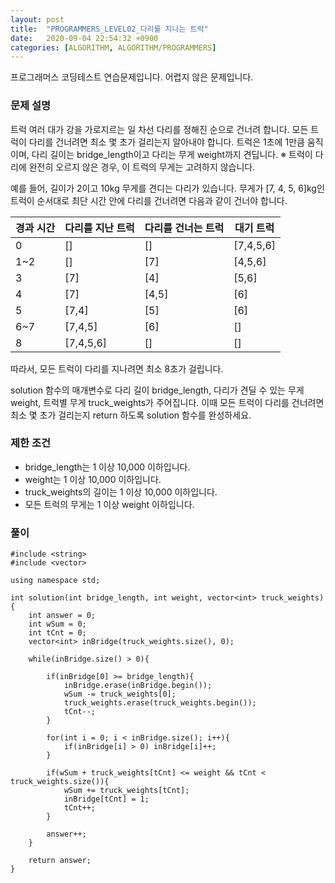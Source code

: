 ```yaml
---
layout: post
title:  "PROGRAMMERS_LEVEL02_다리를 지나는 트럭"
date:   2020-09-04 22:54:32 +0900
categories: [ALGORITHM, ALGORITHM/PROGRAMMERS]
---
```


프로그래머스 코딩테스트 연습문제입니다. 어렵지 않은 문제입니다.

### 문제 설명
트럭 여러 대가 강을 가로지르는 일 차선 다리를 정해진 순으로 건너려 합니다. 모든 트럭이 다리를 건너려면 최소 몇 초가 걸리는지 알아내야 합니다. 트럭은 1초에 1만큼 움직이며, 다리 길이는 bridge_length이고 다리는 무게 weight까지 견딥니다.
※ 트럭이 다리에 완전히 오르지 않은 경우, 이 트럭의 무게는 고려하지 않습니다.

예를 들어, 길이가 2이고 10kg 무게를 견디는 다리가 있습니다. 무게가 [7, 4, 5, 6]kg인 트럭이 순서대로 최단 시간 안에 다리를 건너려면 다음과 같이 건너야 합니다.

|경과 시간|다리를 지난 트럭|다리를 건너는 트럭|대기 트럭|
| --- | --- | --- | --- |
| 0 | [] | [] | [7,4,5,6] |
|1~2| [] | [7] | [4,5,6] |
| 3 | [7] | [4] | [5,6] |
| 4	| [7] |	[4,5] |	[6] |
| 5 | [7,4] | [5] |	[6] |
|6~7| [7,4,5] |	[6] | [] |
| 8 | [7,4,5,6] | [] | [] |
따라서, 모든 트럭이 다리를 지나려면 최소 8초가 걸립니다.

solution 함수의 매개변수로 다리 길이 bridge_length, 다리가 견딜 수 있는 무게 weight, 트럭별 무게 truck_weights가 주어집니다. 이때 모든 트럭이 다리를 건너려면 최소 몇 초가 걸리는지 return 하도록 solution 함수를 완성하세요.

### 제한 조건
- bridge_length는 1 이상 10,000 이하입니다.
- weight는 1 이상 10,000 이하입니다.
- truck_weights의 길이는 1 이상 10,000 이하입니다.
- 모든 트럭의 무게는 1 이상 weight 이하입니다.

### 풀이
```
#include <string>
#include <vector>

using namespace std;

int solution(int bridge_length, int weight, vector<int> truck_weights) {
    int answer = 0;
    int wSum = 0;
    int tCnt = 0;
    vector<int> inBridge(truck_weights.size(), 0);

    while(inBridge.size() > 0){

        if(inBridge[0] >= bridge_length){
            inBridge.erase(inBridge.begin());
            wSum -= truck_weights[0];
            truck_weights.erase(truck_weights.begin());
            tCnt--;
        }

        for(int i = 0; i < inBridge.size(); i++){
            if(inBridge[i] > 0) inBridge[i]++;
        }

        if(wSum + truck_weights[tCnt] <= weight && tCnt < truck_weights.size()){
            wSum += truck_weights[tCnt];
            inBridge[tCnt] = 1;
            tCnt++;
        }

        answer++;
    }

    return answer;
}
```

